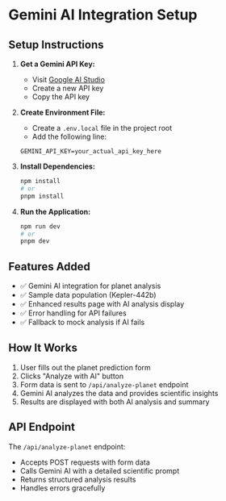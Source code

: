 # Gemini AI Integration Setup

## Setup Instructions

1. **Get a Gemini API Key:**
   - Visit [Google AI Studio](https://makersuite.google.com/app/apikey)
   - Create a new API key
   - Copy the API key

2. **Create Environment File:**
   - Create a `.env.local` file in the project root
   - Add the following line:
   ```
   GEMINI_API_KEY=your_actual_api_key_here
   ```

3. **Install Dependencies:**
   ```bash
   npm install
   # or
   pnpm install
   ```

4. **Run the Application:**
   ```bash
   npm run dev
   # or
   pnpm dev
   ```

## Features Added

- ✅ Gemini AI integration for planet analysis
- ✅ Sample data population (Kepler-442b)
- ✅ Enhanced results page with AI analysis display
- ✅ Error handling for API failures
- ✅ Fallback to mock analysis if AI fails

## How It Works

1. User fills out the planet prediction form
2. Clicks "Analyze with AI" button
3. Form data is sent to `/api/analyze-planet` endpoint
4. Gemini AI analyzes the data and provides scientific insights
5. Results are displayed with both AI analysis and summary

## API Endpoint

The `/api/analyze-planet` endpoint:
- Accepts POST requests with form data
- Calls Gemini AI with a detailed scientific prompt
- Returns structured analysis results
- Handles errors gracefully
